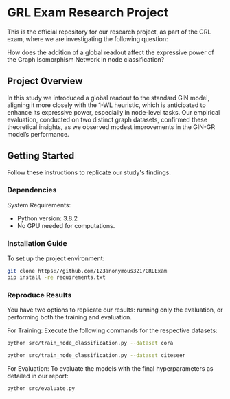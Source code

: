 # GRL Exam Research Project

This is the official repository for our research project, as part of the GRL exam, 
where we are investigating the following question:

How does the addition of a global readout affect the expressive power of the Graph Isomorphism
Network in node classification?

## Project Overview

In this study we introduced a global readout to the standard GIN model, aligning it more
closely with the 1-WL heuristic, which is anticipated to enhance its expressive power, 
especially in node-level tasks. Our empirical evaluation, conducted on two distinct graph datasets,
confirmed these theoretical insights, as we observed modest improvements
in the GIN-GR model’s performance.

## Getting Started

Follow these instructions to replicate our study's findings.

### Dependencies

System Requirements:
- Python version: 3.8.2
- No GPU needed for computations.

### Installation Guide

To set up the project environment: 

```bash
git clone https://github.com/123anonymous321/GRLExam
pip install -re requirements.txt
```

### Reproduce Results
You have two options to replicate our results: running only the evaluation, or performing both the training and evaluation.

For Training:
Execute the following commands for the respective datasets:

```bash
python src/train_node_classification.py --dataset cora
```
```bash
python src/train_node_classification.py --dataset citeseer
```

For Evaluation:
To evaluate the models with the final hyperparameters as detailed in our report:

```bash
python src/evaluate.py
```
